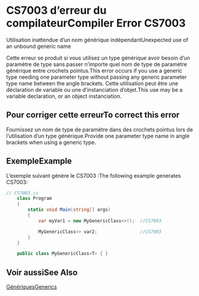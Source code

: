 # <a name="compiler-error-cs7003"></a><span data-ttu-id="b104b-101">CS7003 d’erreur du compilateur</span><span class="sxs-lookup"><span data-stu-id="b104b-101">Compiler Error CS7003</span></span>
<span data-ttu-id="b104b-102">Utilisation inattendue d’un nom générique indépendant</span><span class="sxs-lookup"><span data-stu-id="b104b-102">Unexpected use of an unbound generic name</span></span>

<span data-ttu-id="b104b-103">Cette erreur se produit si vous utilisez un type générique avoir besoin d’un paramètre de type sans passer n’importe quel nom de type de paramètre générique entre crochets pointus.</span><span class="sxs-lookup"><span data-stu-id="b104b-103">This error occurs if you use a generic type needing one parameter type without passing any generic parameter type name between the angle brackets.</span></span> <span data-ttu-id="b104b-104">Cette utilisation peut être une déclaration de variable ou une d’instanciation d’objet.</span><span class="sxs-lookup"><span data-stu-id="b104b-104">This use may be a variable declaration, or an object instanciation.</span></span>

## <a name="to-correct-this-error"></a><span data-ttu-id="b104b-105">Pour corriger cette erreur</span><span class="sxs-lookup"><span data-stu-id="b104b-105">To correct this error</span></span>  
  
<span data-ttu-id="b104b-106">Fournissez un nom de type de paramètre dans des crochets pointus lors de l’utilisation d’un type générique.</span><span class="sxs-lookup"><span data-stu-id="b104b-106">Provide one parameter type name in angle brackets when using a generic type.</span></span>  

 ## <a name="example"></a><span data-ttu-id="b104b-107">Exemple</span><span class="sxs-lookup"><span data-stu-id="b104b-107">Example</span></span>  
 <span data-ttu-id="b104b-108">L’exemple suivant génère le CS7003 :</span><span class="sxs-lookup"><span data-stu-id="b104b-108">The following example generates CS7003:</span></span>  
  
```csharp  
// CS7003.cs  
    class Program
    {
        static void Main(string[] args)
        {
            var myVar1 = new MyGenericClass<>();  //CS7003

            MyGenericClass<> var2;                //CS7003
        }
    }

    public class MyGenericClass<T> { }
```

## <a name="see-also"></a><span data-ttu-id="b104b-109">Voir aussi</span><span class="sxs-lookup"><span data-stu-id="b104b-109">See Also</span></span>  
 [<span data-ttu-id="b104b-110">Génériques</span><span class="sxs-lookup"><span data-stu-id="b104b-110">Generics</span></span>](../../../csharp/programming-guide/generics/generic-type-parameters.md)   